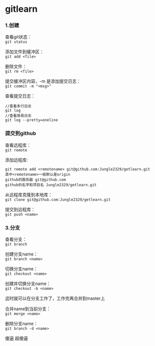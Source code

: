 # gitlearn

### 1.创建
查看git状态：  
`git status`

添加文件到缓冲区：  
`git add <file>`

删除文件：  
`git rm <file>`

提交缓冲区内容，-m <msg> 是添加提交日志：  
`git commit -m "<msg>"`


查看提交日志：  
```
//查看多行日志
git log
//查看简易日志
git log --pretty=oneline
```

### 提交到github
查看远程库：  
`git remote`

添加远程库:
```
git remote add <remotename> git@github.com:Jungle2329/getlearn.git
其中<remotename>一般默认是origin
github的服务器 git@github.com
github的名字和项目名 Jungle2329/getlearn.git
```
 
从远程库克隆到本地库：  
`git clone git@github.com:Jungle2329/getlearn.git`

提交到远程库：  
`git push <name>`

### 3.分支
查看分支：  
`git branch`

创建分支name：  
`git branch <name>`

切换分支name：  
`git checkout <name>`

创建并切换分支name：  
`git checkout -b <name>`

这时就可以在分支工作了，工作完再合并到master上

合并name到当前分支：  
`git merge <name>`

删除分支name：  
`git branch -d <name>`

傻逼
超傻逼